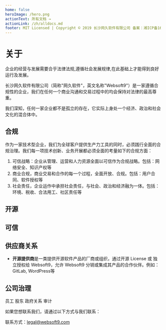 ```yaml
---
home: false
heroImage: /hero.png
actionText: 所有文档 →
actionLink: /zh/alldocs.md
footer: MIT Licensed | Copyright © 2019 长沙网久软件有限公司 备案：湘ICP备16009117号-1
---
```


# 关于

企业的经营与发展需要合乎法律法规,遵循社会发展规律,在此基础上才能得到良好运行及发展。

长沙网久软件有限公司（简称"网久软件"，英文名称"Websoft9"）是一家遵循合规性的企业，我们在任何一个商业沟通和交易过程中的均会保持对法律的最高尊重。 

我们深知，任何一家企业都不是孤立的存在，它实际上身处一个经济、政治和社会文化的混合体中。  

## 合规

作为一家技术型企业，我们为全球客户提供生产力工具的同时，必须践行全面的合规治理。我们每一项技术创新、业务开展都必须全面的考量如下的合规方面：

1. 可信战略：企业从管理、运营和人力资源全面以可信作为合规战略。包括：网络安全、知识产权等
2. 商业合规，商业交易和合作的每一个过程，全面开放、合规。包括：用户合同、软件授权等
3. 社会责任，企业运作中承担社会责任，与社会、政治和经济融为一体。包括：环境、税收、合法用工、社区责任等

## 开源


## 可信

## 供应商关系

* **开源提供商**是一类提供开源软件产品的厂商或组织，通过开源 License 或 独立授权给 Websoft9，允许 Websoft9 分销或集成其产品的合作伙伴。例如：GitLab, WordPress等

## 公司治理

员工
股东
政府关系
审计


如果您想联系我们，请通过以下方式与我们联系：

联系方式：legal@websoft9.com
